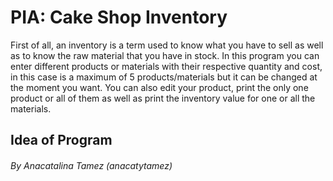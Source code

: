 # PIA: Cake Shop Inventory

First of all, an inventory is a term used to know what you have to sell as well as to know the raw material that you have in stock. In this program you can enter different products or materials with their respective quantity and cost, in this case is a maximum of 5 products/materials but it can be changed at the moment you want. You can also edit your product, print the only one product or all of them as well as print the inventory value for one or all the materials.

## Idea of Program 



###### By Anacatalina Tamez (anacatytamez)

